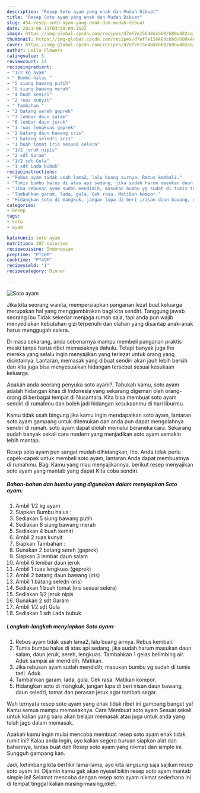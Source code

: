 ```yaml
---
description: "Resep Soto ayam yang enak dan Mudah Dibuat"
title: "Resep Soto ayam yang enak dan Mudah Dibuat"
slug: 454-resep-soto-ayam-yang-enak-dan-mudah-dibuat
date: 2021-06-11T03:58:09.152Z
image: https://img-global.cpcdn.com/recipes/d7ef7e15648dcbb0/680x482cq70/soto-ayam-foto-resep-utama.jpg
thumbnail: https://img-global.cpcdn.com/recipes/d7ef7e15648dcbb0/680x482cq70/soto-ayam-foto-resep-utama.jpg
cover: https://img-global.cpcdn.com/recipes/d7ef7e15648dcbb0/680x482cq70/soto-ayam-foto-resep-utama.jpg
author: Leila Flowers
ratingvalue: 5
reviewcount: 14
recipeingredient:
- "1/2 kg ayam"
- " Bumbu halus "
- "5 siung bawang putih"
- "8 siung bawang merah"
- "4 buah kemiri"
- "2 ruas kunyit"
- " Tambahan "
- "2 batang sereh geprek"
- "3 lembar daun salam"
- "6 lembar daun jeruk"
- "1 ruas lengkuas geprek"
- "2 batang daun bawang iris"
- "1 batang seledri iris"
- "1 buah tomat iris sesuai selera"
- "1/2 jeruk nipis"
- "2 sdt Garam"
- "1/2 sdt Gula"
- "1 sdt Lada bubuk"
recipeinstructions:
- "Rebus ayam tidak usah lama2, lalu buang airnya. Rebus kembali."
- "Tumis bumbu halus di atas api sedang, jika sudah harum masukan daun salam, daun jeruk, sereh, lengkuas. Tambahkan 1 gelas belimbing air. Aduk sampai air mendidih. Matikan."
- "Jika rebusan ayam sudah mendidih, masukan bumbu yg sudah di tumis tadi. Aduk."
- "Tambahkan garam, lada, gula. Cek rasa. Matikan kompor."
- "Hidangkan soto di mangkuk, jangan lupa di beri irisan daun bawang, daun seledri, tomat dan perasan jeruk agar tambah segar."
categories:
- Resep
tags:
- soto
- ayam

katakunci: soto ayam 
nutrition: 207 calories
recipecuisine: Indonesian
preptime: "PT16M"
cooktime: "PT49M"
recipeyield: "1"
recipecategory: Dinner

---
```



![Soto ayam](https://img-global.cpcdn.com/recipes/d7ef7e15648dcbb0/680x482cq70/soto-ayam-foto-resep-utama.jpg)

Jika kita seorang wanita, mempersiapkan panganan lezat buat keluarga merupakan hal yang menggembirakan bagi kita sendiri. Tanggung jawab seorang ibu Tidak sekedar menjaga rumah saja, tapi anda pun wajib menyediakan kebutuhan gizi terpenuhi dan olahan yang disantap anak-anak harus menggugah selera.

Di masa  sekarang, anda sebenarnya mampu membeli panganan praktis meski tanpa harus ribet memasaknya dahulu. Tetapi banyak juga lho mereka yang selalu ingin menyajikan yang terlezat untuk orang yang dicintainya. Lantaran, memasak yang dibuat sendiri akan jauh lebih bersih dan kita juga bisa menyesuaikan hidangan tersebut sesuai kesukaan keluarga. 



Apakah anda seorang penyuka soto ayam?. Tahukah kamu, soto ayam adalah hidangan khas di Indonesia yang sekarang digemari oleh orang-orang di berbagai tempat di Nusantara. Kita bisa membuat soto ayam sendiri di rumahmu dan boleh jadi hidangan kesukaanmu di hari liburmu.

Kamu tidak usah bingung jika kamu ingin mendapatkan soto ayam, lantaran soto ayam gampang untuk ditemukan dan anda pun dapat mengolahnya sendiri di rumah. soto ayam dapat diolah memalui beraneka cara. Sekarang sudah banyak sekali cara modern yang menjadikan soto ayam semakin lebih mantap.

Resep soto ayam pun sangat mudah dihidangkan, lho. Anda tidak perlu capek-capek untuk membeli soto ayam, lantaran Anda dapat membuatnya di rumahmu. Bagi Kamu yang mau menyajikannya, berikut resep menyajikan soto ayam yang mantab yang dapat Kita coba sendiri.

<!--inarticleads1-->

##### Bahan-bahan dan bumbu yang digunakan dalam menyiapkan Soto ayam:

1. Ambil 1/2 kg ayam
1. Siapkan  Bumbu halus :
1. Sediakan 5 siung bawang putih
1. Sediakan 8 siung bawang merah
1. Sediakan 4 buah kemiri
1. Ambil 2 ruas kunyit
1. Siapkan  Tambahan :
1. Gunakan 2 batang sereh (geprek)
1. Siapkan 3 lembar daun salam
1. Ambil 6 lembar daun jeruk
1. Ambil 1 ruas lengkuas (geprek)
1. Ambil 2 batang daun bawang (iris)
1. Ambil 1 batang seledri (iris)
1. Sediakan 1 buah tomat (iris sesuai selera)
1. Sediakan 1/2 jeruk nipis
1. Gunakan 2 sdt Garam
1. Ambil 1/2 sdt Gula
1. Sediakan 1 sdt Lada bubuk




<!--inarticleads2-->

##### Langkah-langkah menyiapkan Soto ayam:

1. Rebus ayam tidak usah lama2, lalu buang airnya. Rebus kembali.
1. Tumis bumbu halus di atas api sedang, jika sudah harum masukan daun salam, daun jeruk, sereh, lengkuas. Tambahkan 1 gelas belimbing air. Aduk sampai air mendidih. Matikan.
1. Jika rebusan ayam sudah mendidih, masukan bumbu yg sudah di tumis tadi. Aduk.
1. Tambahkan garam, lada, gula. Cek rasa. Matikan kompor.
1. Hidangkan soto di mangkuk, jangan lupa di beri irisan daun bawang, daun seledri, tomat dan perasan jeruk agar tambah segar.




Wah ternyata resep soto ayam yang enak tidak ribet ini gampang banget ya! Kamu semua mampu memasaknya. Cara Membuat soto ayam Sesuai sekali untuk kalian yang baru akan belajar memasak atau juga untuk anda yang telah jago dalam memasak.

Apakah kamu ingin mulai mencoba membuat resep soto ayam enak tidak rumit ini? Kalau anda ingin, ayo kalian segera buruan siapkan alat dan bahannya, lantas buat deh Resep soto ayam yang nikmat dan simple ini. Sungguh gampang kan. 

Jadi, ketimbang kita berfikir lama-lama, ayo kita langsung saja sajikan resep soto ayam ini. Dijamin kamu gak akan nyesel bikin resep soto ayam mantab simple ini! Selamat mencoba dengan resep soto ayam nikmat sederhana ini di tempat tinggal kalian masing-masing,oke!.


